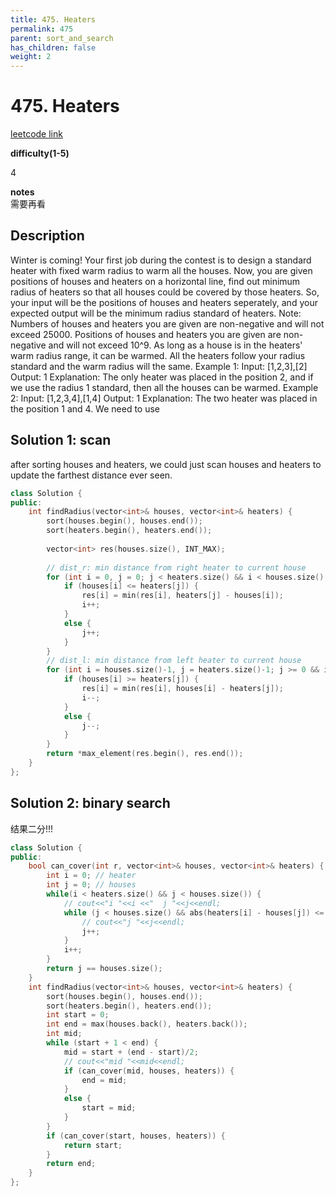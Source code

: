 ```yaml
---
title: 475. Heaters
permalink: 475
parent: sort_and_search
has_children: false
weight: 2
---
```

# 475. Heaters

[leetcode link](https://leetcode.com/problems/heaters/)

**difficulty(1-5)** 

4

**notes**   
需要再看

## Description
Winter is coming! Your first job during the contest is to design a standard heater with fixed warm radius to warm all the houses.
Now, you are given positions of houses and heaters on a horizontal line, find out minimum radius of heaters so that all houses could be covered by those heaters.
So, your input will be the positions of houses and heaters seperately, and your expected output will be the minimum radius standard of heaters.
Note:
Numbers of houses and heaters you are given are non-negative and will not exceed 25000.
Positions of houses and heaters you are given are non-negative and will not exceed 10^9.
As long as a house is in the heaters' warm radius range, it can be warmed.
All the heaters follow your radius standard and the warm radius will the same.
Example 1:
Input: [1,2,3],[2]
Output: 1
Explanation: The only heater was placed in the position 2, and if we use the radius 1 standard, then all the houses can be warmed.
Example 2:
Input: [1,2,3,4],[1,4]
Output: 1
Explanation: The two heater was placed in the position 1 and 4. We need to use

## Solution 1: scan 

after sorting houses and heaters, we could just scan houses and heaters to update the farthest distance ever seen.

```c++
class Solution {
public:
    int findRadius(vector<int>& houses, vector<int>& heaters) {
        sort(houses.begin(), houses.end());
        sort(heaters.begin(), heaters.end());
        
        vector<int> res(houses.size(), INT_MAX);
        
        // dist_r: min distance from right heater to current house
        for (int i = 0, j = 0; j < heaters.size() && i < houses.size(); ) {
            if (houses[i] <= heaters[j]) {
                res[i] = min(res[i], heaters[j] - houses[i]);
                i++;
            }
            else {
                j++;
            }
        }
        // dist_l: min distance from left heater to current house
        for (int i = houses.size()-1, j = heaters.size()-1; j >= 0 && i >= 0;) {
            if (houses[i] >= heaters[j]) {
                res[i] = min(res[i], houses[i] - heaters[j]);
                i--;
            }
            else {
                j--;
            }
        }
        return *max_element(res.begin(), res.end());
    }
};
```

## Solution 2: binary search

结果二分!!!

```c++
class Solution {
public:
    bool can_cover(int r, vector<int>& houses, vector<int>& heaters) {
        int i = 0; // heater
        int j = 0; // houses
        while(i < heaters.size() && j < houses.size()) {
            // cout<<"i "<<i <<"  j "<<j<<endl;
            while (j < houses.size() && abs(heaters[i] - houses[j]) <= r ) {
                // cout<<"j "<<j<<endl;
                j++;
            }
            i++;
        }
        return j == houses.size();
    }
    int findRadius(vector<int>& houses, vector<int>& heaters) {
        sort(houses.begin(), houses.end());
        sort(heaters.begin(), heaters.end());
        int start = 0;
        int end = max(houses.back(), heaters.back());
        int mid;
        while (start + 1 < end) {
            mid = start + (end - start)/2;
            // cout<<"mid "<<mid<<endl;
            if (can_cover(mid, houses, heaters)) {
                end = mid;
            }
            else {
                start = mid;
            }
        }
        if (can_cover(start, houses, heaters)) {
            return start;
        }
        return end;
    }
};
```

